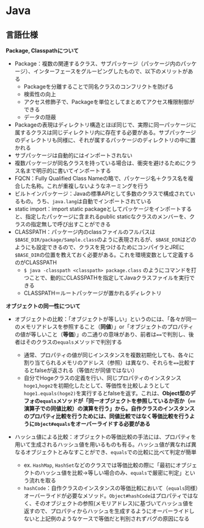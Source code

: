 # Java
## 言語仕様
**Package, Classpathについて**  
- Package：複数の関連するクラス、サブパッケージ（パッケージ内のパッケージ）、インターフェースをグルーピングしたもので、以下のメリットがある  
  - Packageを分離することで同名クラスのコンフリクトを防げる  
  - 検索性の向上  
  - アクセス修飾子で、Packageを単位としてまとめてアクセス権限制御ができる  
  - データの隠蔽  
- Packageの表現はディレクトリ構造とほぼ同じで、実際に同一パッケージに属するクラスは同じディレクトリ内に存在する必要がある。サブパッケージのディレクトリも同様に、それが属するパッケージのディレクトリの中に置かれる  
- サブパッケージは自動的にはインポートされない  
- 複数パッケージが同名クラスを持っている場合は、衝突を避けるためにクラス名まで明示的に書いてインポートする  
- FQCN：Fully Qualified Class Nameの略で、パッケージ名＋クラス名を複合した名称。これが重複しないようなネーミングを行う  
- ビルトインパッケージ：Javaの標準APIとして多数のクラスで構成されているもの。うち、`java.lang`は自動でインポートされている  
- static import：import static packageとしてパッケージをインポートすると、指定したパッケージに含まれるpublic staticなクラスのメンバーを、クラスの指定無しで呼び出すことができる  
- CLASSPATH：パッケージ内のclassファイルのフルパスは`$BASE_DIR/package/Sample.class`のように表現されるが、`$BASE_DIR`はどのようにも設定できるので、クラスを見つけるためにコンパイラとJREに`$BASE_DIR`の位置を教えておく必要がある。これを環境変数として定義するのがCLASSPATH  
  - `$ java -classpath <classpath> package.class` のようにコマンドを打つことで、動的にCLASSPATHを指定してJavaクラスファイルを実行できる  
  - CLASSPATH＝ルートパッケージが置かれるディレクトリ  
  
**オブジェクトの同一性について**  
- オブジェクトの比較：「オブジェクトが等しい」というのには、「各々が同一のメモリアドレスを参照すること（**同値**）」or「オブジェクトのプロパティの値が等しいこと（**等価**）」の二通りの意味があり、前者は`==`で判別し、後者はそのクラスの`equals`メソッドで判別する  
  - 通常、プロパティの値が同じインスタンスを複数初期化しても、各々に割り当てられるメモリのアドレス（参照）は異なり、それらを`==`比較するとfalseが返される（等価だが同値ではない）  
  - 自分でHogeクラスの定義を行い、同じプロパティのインスタンス`hoge1`,`hoge2`を初期化したとして、等価性を比較しようとして`hoge1.equals(hoge2)`を実行するとfalseを返す。これは、**Object型のデフォの`equals`メソッドが「同一オブジェクトを参照しているか否か（`==`演算子での同値比較）の演算を行う」から。自作クラスのインスタンスのプロパティ比較を行うためには、同値比較ではなく等価比較を行うように`Object#equals`をオーバーライドする必要がある**  
  
- ハッシュ値による比較：オブジェクトの等価比較の手法には、プロパティを用いて生成されるハッシュ値を用いるものも有る。ハッシュ値が異なれば異なるオブジェクトとみなすことができ、`equals`での比較に比べて判定が簡単  
  - ex. `HashMap`, `HashSet`などのクラスでは等価比較の際に「最初にオブジェクトのハッシュ値を比較→等しい場合のみ、`equals`で厳密に判定」という流れを取る  
  - `hashCode`：自作クラスのインスタンスの等価比較において（`equals`同様）オーバーライドが必要なメソッド。`Object#hashCode`はプロパティではなく、そのオブジェクトの参照(メモリアドレス)に基づいてハッシュ値を返すので、プロパティからハッシュを生成するようにオーバーライドしないと上記例のようなケースで等価だと判別されずバグの原因になる  
